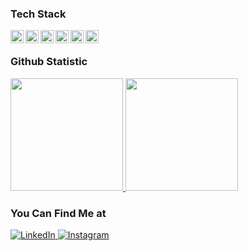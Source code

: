 ### Tech Stack
  <a href="#"><img align="left" alt="JavaScript" title="JavaScript" width="21px" src="https://upload.wikimedia.org/wikipedia/commons/9/99/Unofficial_JavaScript_logo_2.svg" /></a>
  <a href="#"><img align="left" alt="TypeScript" title="JavaScript" width="21px" src="https://upload.wikimedia.org/wikipedia/commons/4/4c/Typescript_logo_2020.svg" /></a>
  <a href="https://reactjs.org/"><img align="left" alt="React" title="React" width="21px" src="https://cdn.worldvectorlogo.com/logos/react-2.svg" /></a>
  <a href="https://nextjs.org/"><img align="left" alt="Next" title="Next (React Framework)" width="21px" src="https://cdnlogo.com/logos/n/80/next-js.svg" /></a>
  <a href="https://nodejs.org/"><img align="left" alt="NodeJS" title="NodeJS" width="21px" src="https://seeklogo.com/images/N/nodejs-logo-FBE122E377-seeklogo.com.png" /></a>
  <a href="https://expressjs.com/"><img align="left" alt="Hapi" title="Express (NodeJS HTTP Framework)" width="21px" src="https://encrypted-tbn0.gstatic.com/images?q=tbn:ANd9GcQLA972a1NXwGHTIpgjxpRdu1DD5te1evggDgjNvM_FcbtGxaPYrHbV27RNzJSA_ZhrY28&usqp=CAU" /></a>
  <br>
  
### Github Statistic
<p align="left">
<a href="https://github.com/Irfanmqrb25">
  <img height="180em" src="https://github-readme-stats-eight-theta.vercel.app/api?username=Irfanmqrb25&show_icons=true&theme=radical&include_all_commits=true&count_private=true"/>
  <img height="180em" src="https://github-readme-stats-eight-theta.vercel.app/api/top-langs/?username=Irfanmqrb25&layout=compact&langs_count=8&theme=radical"/>
</a>
</p>

### You Can Find Me at 
<p> 
  <a href="https://www.linkedin.com/in/irfanmuqorib/" target="_blank">
    <img alt="LinkedIn" src="https://img.shields.io/badge/linkedin-%230077B5.svg?&style=for-the-badge&logo=linkedin&logoColor=white" />
  </a> 
  <a href="https://www.instagram.com/_irfanmqrb/" target="_blank">
    <img alt="Instagram" src="https://img.shields.io/badge/instagram-%23E4405F.svg?&style=for-the-badge&logo=instagram&logoColor=white" />
  </a> 
</p>
